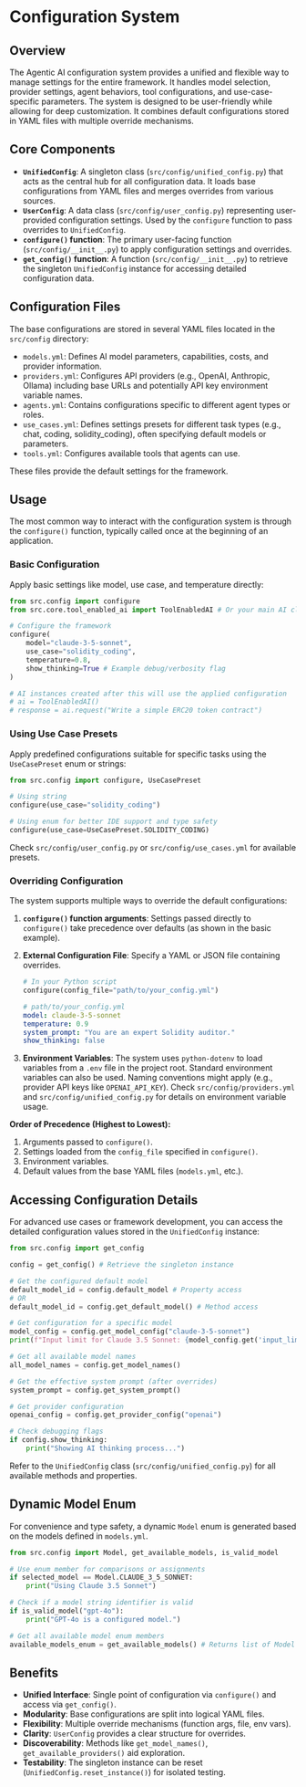 # Configuration System

## Overview

The Agentic AI configuration system provides a unified and flexible way to manage settings for the entire framework. It handles model selection, provider settings, agent behaviors, tool configurations, and use-case-specific parameters. The system is designed to be user-friendly while allowing for deep customization. It combines default configurations stored in YAML files with multiple override mechanisms.

## Core Components

- **`UnifiedConfig`**: A singleton class (`src/config/unified_config.py`) that acts as the central hub for all configuration data. It loads base configurations from YAML files and merges overrides from various sources.
- **`UserConfig`**: A data class (`src/config/user_config.py`) representing user-provided configuration settings. Used by the `configure` function to pass overrides to `UnifiedConfig`.
- **`configure()` function**: The primary user-facing function (`src/config/__init__.py`) to apply configuration settings and overrides.
- **`get_config()` function**: A function (`src/config/__init__.py`) to retrieve the singleton `UnifiedConfig` instance for accessing detailed configuration data.

## Configuration Files

The base configurations are stored in several YAML files located in the `src/config` directory:

- `models.yml`: Defines AI model parameters, capabilities, costs, and provider information.
- `providers.yml`: Configures API providers (e.g., OpenAI, Anthropic, Ollama) including base URLs and potentially API key environment variable names.
- `agents.yml`: Contains configurations specific to different agent types or roles.
- `use_cases.yml`: Defines settings presets for different task types (e.g., chat, coding, solidity_coding), often specifying default models or parameters.
- `tools.yml`: Configures available tools that agents can use.

These files provide the default settings for the framework.

## Usage

The most common way to interact with the configuration system is through the `configure()` function, typically called once at the beginning of an application.

### Basic Configuration

Apply basic settings like model, use case, and temperature directly:

```python
from src.config import configure
from src.core.tool_enabled_ai import ToolEnabledAI # Or your main AI class

# Configure the framework
configure(
    model="claude-3-5-sonnet",
    use_case="solidity_coding",
    temperature=0.8,
    show_thinking=True # Example debug/verbosity flag
)

# AI instances created after this will use the applied configuration
# ai = ToolEnabledAI()
# response = ai.request("Write a simple ERC20 token contract")
```

### Using Use Case Presets

Apply predefined configurations suitable for specific tasks using the `UseCasePreset` enum or strings:

```python
from src.config import configure, UseCasePreset

# Using string
configure(use_case="solidity_coding")

# Using enum for better IDE support and type safety
configure(use_case=UseCasePreset.SOLIDITY_CODING)
```

Check `src/config/user_config.py` or `src/config/use_cases.yml` for available presets.

### Overriding Configuration

The system supports multiple ways to override the default configurations:

1.  **`configure()` function arguments**: Settings passed directly to `configure()` take precedence over defaults (as shown in the basic example).
2.  **External Configuration File**: Specify a YAML or JSON file containing overrides.

    ```python
    # In your Python script
    configure(config_file="path/to/your_config.yml")
    ```

    ```yaml
    # path/to/your_config.yml
    model: claude-3-5-sonnet
    temperature: 0.9
    system_prompt: "You are an expert Solidity auditor."
    show_thinking: false
    ```

3.  **Environment Variables**: The system uses `python-dotenv` to load variables from a `.env` file in the project root. Standard environment variables can also be used. Naming conventions might apply (e.g., provider API keys like `OPENAI_API_KEY`). Check `src/config/providers.yml` and `src/config/unified_config.py` for details on environment variable usage.

**Order of Precedence (Highest to Lowest):**

1.  Arguments passed to `configure()`.
2.  Settings loaded from the `config_file` specified in `configure()`.
3.  Environment variables.
4.  Default values from the base YAML files (`models.yml`, etc.).

## Accessing Configuration Details

For advanced use cases or framework development, you can access the detailed configuration values stored in the `UnifiedConfig` instance:

```python
from src.config import get_config

config = get_config() # Retrieve the singleton instance

# Get the configured default model
default_model_id = config.default_model # Property access
# OR
default_model_id = config.get_default_model() # Method access

# Get configuration for a specific model
model_config = config.get_model_config("claude-3-5-sonnet")
print(f"Input limit for Claude 3.5 Sonnet: {model_config.get('input_limit')}")

# Get all available model names
all_model_names = config.get_model_names()

# Get the effective system prompt (after overrides)
system_prompt = config.get_system_prompt()

# Get provider configuration
openai_config = config.get_provider_config("openai")

# Check debugging flags
if config.show_thinking:
    print("Showing AI thinking process...")
```

Refer to the `UnifiedConfig` class (`src/config/unified_config.py`) for all available methods and properties.

## Dynamic Model Enum

For convenience and type safety, a dynamic `Model` enum is generated based on the models defined in `models.yml`.

```python
from src.config import Model, get_available_models, is_valid_model

# Use enum member for comparisons or assignments
if selected_model == Model.CLAUDE_3_5_SONNET:
    print("Using Claude 3.5 Sonnet")

# Check if a model string identifier is valid
if is_valid_model("gpt-4o"):
    print("GPT-4o is a configured model.")

# Get all available model enum members
available_models_enum = get_available_models() # Returns list of Model enum members
```

## Benefits

- **Unified Interface**: Single point of configuration via `configure()` and access via `get_config()`.
- **Modularity**: Base configurations are split into logical YAML files.
- **Flexibility**: Multiple override mechanisms (function args, file, env vars).
- **Clarity**: `UserConfig` provides a clear structure for overrides.
- **Discoverability**: Methods like `get_model_names()`, `get_available_providers()` aid exploration.
- **Testability**: The singleton instance can be reset (`UnifiedConfig.reset_instance()`) for isolated testing.
